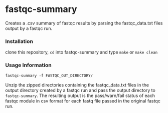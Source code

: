 # fastqc-summary
Creates a .csv summary of fastqc results by parsing the fastqc_data.txt files output by a fastqc run.

### Installation

clone this repository, `cd` into fastqc-summary and type `make` or `make clean`

### Usage Information
`fastqc-summary -f FASTQC_OUT_DIRECTORY/`

Unzip the zipped directories containing the fastqc_data.txt files in the output directory created by a fastqc run and pass the output directory to `fastqc-summary`. The resulting output is the pass/warn/fail status of each fastqc module in csv format for each fastq file passed in the original fastqc run.



